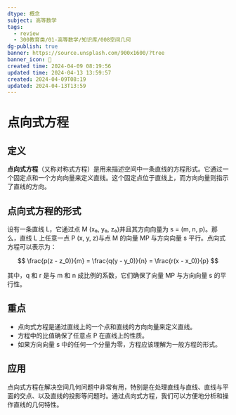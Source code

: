 ```yaml
---
dtype: 概念
subject: 高等数学
tags:
  - review
  - 300教育类/01-高等数学/知识库/008空间几何
dg-publish: true
banner: https://source.unsplash.com/900x1600/?tree
banner_icon: 🧠
created time: 2024-04-09 08:19:56
updated time: 2024-04-13 13:59:57
created: 2024-04-09T08:19
updated: 2024-04-13T13:59
---
```

# 点向式方程

## 定义
**点向式方程**（又称对称式方程）是用来描述空间中一条直线的方程形式。它通过一个固定点和一个方向向量来定义直线。这个固定点位于直线上，而方向向量则指示了直线的方向。

## 点向式方程的形式
设有一条直线 L，它通过点 M (x₀, y₀, z₀)并且其方向向量为 s = (m, n, p)。那么，直线 L 上任意一点 P (x, y, z)与点 M 的向量 MP 与方向向量 s 平行。点向式方程可以表示为：

$$
 \frac{p(z - z_0)}{m} = \frac{q(y - y_0)}{n} = \frac{r(x - x_0)}{p} 
$$

其中，q 和 r 是与 m 和 n 成比例的系数，它们确保了向量 MP 与方向向量 s 的平行性。

## 重点
- 点向式方程是通过直线上的一个点和直线的方向向量来定义直线。
- 方程中的比值确保了任意点 P 在直线上的性质。
- 如果方向向量 s 中的任何一个分量为零，方程应该理解为一般方程的形式。

## 应用
点向式方程在解决空间几何问题中非常有用，特别是在处理直线与直线、直线与平面的交点、以及直线的投影等问题时。通过点向式方程，我们可以方便地分析和操作直线的几何特性。

